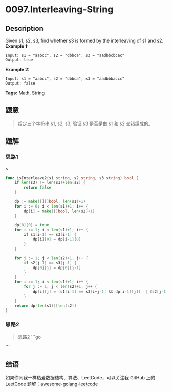 # 0097.Interleaving-String

## Description

Given s1, s2, s3, find whether s3 is formed by the interleaving of s1 and s2. **Example 1:**

```text
Input: s1 = "aabcc", s2 = "dbbca", s3 = "aadbbcbcac"
Output: true
```

**Example 2:**

```text
Input: s1 = "aabcc", s2 = "dbbca", s3 = "aadbbbaccc"
Output: false
```

**Tags:** Math, String

## 题意

> 给定三个字符串 s1, s2, s3, 验证 s3 是否是由 s1 和 s2 交错组成的。

## 题解

### 思路1

&gt;

```go
func isInterleave2(s1 string, s2 string, s3 string) bool {
    if len(s3) != len(s1)+len(s2) {
        return false
    }

    dp := make([][]bool, len(s1)+1)
    for i := 0; i < len(s1)+1; i++ {
        dp[i] = make([]bool, len(s2)+1)
    }

    dp[0][0] = true
    for i := 1; i < len(s1)+1; i++ {
        if s1[i-1] == s3[i-1] {
            dp[i][0] = dp[i-1][0]
        }
    }

    for j := 1; j < len(s2)+1; j++ {
        if s2[j-1] == s3[j-1] {
            dp[0][j] = dp[0][j-1]
        }
    }
    for i := 1; i < len(s1)+1; i++ {
        for j := 1; j < len(s2)+1; j++ {
            dp[i][j] = (s1[i-1] == s3[i+j-1] && dp[i-1][j]) || (s2[j-1] == s3[i+j-1] && dp[i][j-1])
        }
    }
    return dp[len(s1)][len(s2)]
}
```

### 思路2

> 思路2 \`\`\`go

\`\`\`

## 结语

如果你同我一样热爱数据结构、算法、LeetCode，可以关注我 GitHub 上的 LeetCode 题解：[awesome-golang-leetcode](https://github.com/kylesliu/awesome-golang-algorithm)

